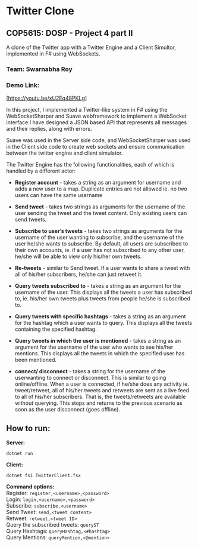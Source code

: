 # Twitter Clone
## COP5615: DOSP - Project 4 part II
A clone of the Twitter app with a Twitter Engine and a Client Simultor, implemented in F# using WebSockets.

### Team: Swarnabha Roy

### Demo Link: 
[https://youtu.be/xU2Eq48PKLg]

In this project, I implemented a Twitter-like system in F# using the WebSocketSharper and Suave webframework to implement a WebSocket interface.I have designed a JSON based API that represents all messages and their replies, along with errors.

Suave was used in the Server side code, and WebSocketSharper was used in the Client side code to create web sockets and ensure communication between the twitter engine and client simulator.

The Twitter Engine has the following functionalities, each of which is handled by a different actor:

- **Register account** - takes a string as an argument for username and adds a new user to a map. Duplicate entries are not allowed ie. no two users can have the same username

- **Send tweet** - takes two strings as arguments for the username of the user sending the tweet and the tweet content. Only existing users can send tweets.

- **Subscribe to user’s tweets** - takes two strings as arguments for the username of the user wanting to subscribe, and the username of the user he/she wants to subscribe. By default, all users are subscribed to their own accounts, ie. if a user has not subscribed to any other user, he/she will be able to view only his/her own tweets.

- **Re-tweets** - similar to Send tweet. If a user wants to share a tweet with all of his/her subscribers, he/she can just retweet it.

- **Query tweets subscribed to** - takes a string as an argument for the username of the user. This displays all the tweets a user has subscribed to, ie. his/her own tweets plus tweets from people he/she is subscribed to.

- **Query tweets with specific hashtags** - takes a string as an argument for the hashtag which a user wants to query. This displays all the tweets containing the specified hashtag.

- **Query tweets in which the user is mentioned** - takes a string as an argument for the username of the user who wants to see his/her mentions. This displays all the tweets in which the specified user has been mentioned.

- **connect/ disconnect** - takes a string for the username of the userwanting to connect or disconnect. This is similar to going online/offline. When a user is connected, if he/she does any activity ie. tweet/retweet, all of his/her tweets and retweets are sent as a live feed to all of his/her subscribers. That is, the tweets/retweets are available without querying. This stops and returns to the previous scenario as soon as the user disconnect (goes offline).


## How to run:

**Server:**
```
dotnet run
```
**Client:**
```
dotnet fsi TwitterClient.fsx
```
**Command options:**<br>
Register: ```register,<username>,<password>```<br>
Login: ```login,<username>,<password>```<br>
Subscribe: ```subscribe,<username>```<br>
Send Tweet: ```send,<tweet content>```<br>
Retweet: ```retweet,<tweet ID>```<br>
Query the subscribed tweets: ```queryST```<br>
Query Hashtags: ```queryHashtag,<#hashtag>```<br>
Query Mentions: ```queryMention,<@mention>```<br>
